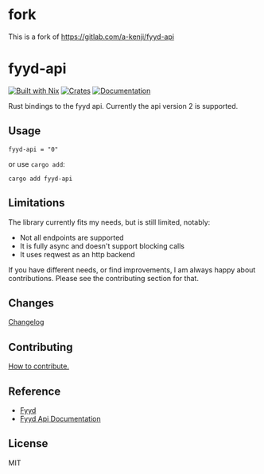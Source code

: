 # fork

This is a fork of https://gitlab.com/a-kenji/fyyd-api

# fyyd-api

[![Built with Nix](https://img.shields.io/static/v1?label=built%20with&message=nix&color=5277C3&logo=nixos&style=flat-square&logoColor=ffffff)](https://builtwithnix.org)
[![Crates](https://img.shields.io/crates/v/fyyd-api?style=flat-square)](https://crates.io/crates/fyyd-api)
[![Documentation](https://img.shields.io/badge/fyyd_api-documentation-fc0060?style=flat-square)](https://docs.rs/fyyd-api)

Rust bindings to the fyyd api.
Currently the api version 2 is supported.

## Usage
```
fyyd-api = "0"
```

or use `cargo add`:

```
cargo add fyyd-api
```

## Limitations

The library currently fits my needs, but is still limited, notably:

- Not all endpoints are supported
- It is fully async and doesn't support blocking calls
- It uses reqwest as an http backend

If you have different needs, or find improvements, 
I am always happy about contributions.
Please see the contributing section for that.

## Changes
[Changelog](./CHANGELOG.md)


## Contributing
[How to contribute.](./docs/CONTRIBUTING.md)

## Reference
- [Fyyd](https://fyyd.de/)
- [Fyyd Api Documentation](https://github.com/eazyliving/fyyd-api)

## License
MIT
